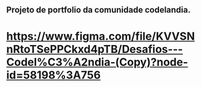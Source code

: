 ## Projeto de portfolio da comunidade codelandia.
# https://www.figma.com/file/KVVSNnRtoTSePPCkxd4pTB/Desafios---Codel%C3%A2ndia-(Copy)?node-id=58198%3A756